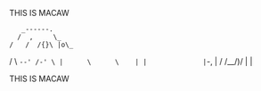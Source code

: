 THIS IS MACAW 

       _------.
      /  ,     \_
    /   /  /{}\ |o\_
   /    \  `--' /-' \
  |      \      \    |
 |              |`-, |
 /              /__/)/
|              |

THIS IS MACAW


